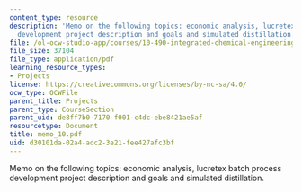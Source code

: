 ```yaml
---
content_type: resource
description: 'Memo on the following topics: economic analysis, lucretex batch process
  development project description and goals and simulated distillation.'
file: /ol-ocw-studio-app/courses/10-490-integrated-chemical-engineering-i-fall-2006/d30101da02a4adc23e21fee427afc3bf_memo_10.pdf
file_size: 37104
file_type: application/pdf
learning_resource_types:
- Projects
license: https://creativecommons.org/licenses/by-nc-sa/4.0/
ocw_type: OCWFile
parent_title: Projects
parent_type: CourseSection
parent_uid: de8ff7b0-7170-f001-c4dc-ebe8421ae5af
resourcetype: Document
title: memo_10.pdf
uid: d30101da-02a4-adc2-3e21-fee427afc3bf
---
```

Memo on the following topics: economic analysis, lucretex batch process development project description and goals and simulated distillation.